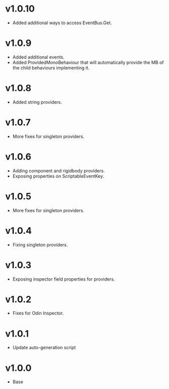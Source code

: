 # v1.0.10
* Added additional ways to access EventBus.Get.

# v1.0.9
* Added additional events.
* Added ProvidedMonoBehaviour that will automatically provide the MB of the child behaviours implementing it.  

# v1.0.8
* Added string providers.

# v1.0.7
* More fixes for singleton providers.

# v1.0.6
* Adding component and rigidbody providers.
* Exposing properties on ScriptableEventKey.

# v1.0.5
* More fixes for singleton providers.

# v1.0.4
* Fixing singleton providers.

# v1.0.3
* Exposing inspector field properties for providers.

# v1.0.2
* Fixes for Odin Inspector.

# v1.0.1
* Update auto-generation script

# v1.0.0
* Base